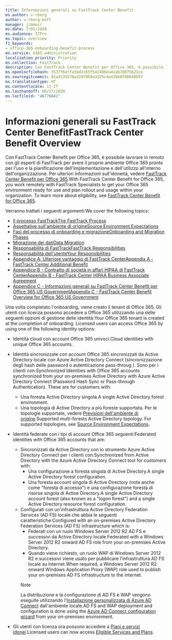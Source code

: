 ```yaml
---
title: Informazioni generali su FastTrack Center Benefit
ms.author: v-rberg
author: v-rberg-msft
manager: jimmuir
ms.date: 7/01/2020
ms.audience: ITPro
ms.topic: overview
f1_keywords:
- office-365-onboarding-benefit-process
ms.service: o365-administration
localization_priority: Priority
ms.collection: FastTrack
description: Con FastTrack Center Benefit per Office 365, è possibile lavorare in remoto con gli esperti di FastTrack per avere il proprio ambiente Office 365 pronto per l'uso e la pianificazione dell'implementazione e dell'utilizzo all'interno dell'organizzazione. Per ulteriori informazioni sull'idoneità, vedere FastTrack Center Benefit per Office 365.
ms.openlocfilehash: 3537f6effa5bd2c65f542496ea42ab70075621ce
ms.sourcegitcommit: 81ad135578a329f8b0a3325c4e43bb8f90648597
ms.translationtype: HT
ms.contentlocale: it-IT
ms.lasthandoff: 08/17/2020
ms.locfileid: "46776841"
---
```

# <a name="fasttrack-center-benefit-overview"></a><span data-ttu-id="d7169-104">Informazioni generali su FastTrack Center Benefit</span><span class="sxs-lookup"><span data-stu-id="d7169-104">FastTrack Center Benefit Overview</span></span>

<span data-ttu-id="d7169-p102">Con FastTrack Center Benefit per Office 365, è possibile lavorare in remoto con gli esperti di FastTrack per avere il proprio ambiente Office 365 pronto per l'uso e la pianificazione dell'implementazione e dell'utilizzo all'interno dell'organizzazione. Per ulteriori informazioni sull'idoneità, vedere [FastTrack Center Benefit per Office 365](O365-fasttrack-benefit-for-office-365.md).</span><span class="sxs-lookup"><span data-stu-id="d7169-p102">With FastTrack Center Benefit for Office 365, you work remotely with FastTrack Specialists to get your Office 365 environment ready for use and plan rollout and usage within your organization. To learn more about eligibility, see [FastTrack Center Benefit for Office 365](O365-fasttrack-benefit-for-office-365.md).</span></span>
  
<span data-ttu-id="d7169-107">Verranno trattati i seguenti argomenti:</span><span class="sxs-lookup"><span data-stu-id="d7169-107">We cover the following topics:</span></span>
- [<span data-ttu-id="d7169-108">Il processo FastTrack</span><span class="sxs-lookup"><span data-stu-id="d7169-108">The FastTrack Process</span></span>](O365-fasttrack-process.md) 
- [<span data-ttu-id="d7169-109">Aspettative sull'ambiente di origine</span><span class="sxs-lookup"><span data-stu-id="d7169-109">Source Environment Expectations</span></span>](O365-source-environment-expectations.md)
- [<span data-ttu-id="d7169-110">Fasi del processo di onboarding e migrazione</span><span class="sxs-lookup"><span data-stu-id="d7169-110">Onboarding and Migration Phases</span></span>](O365-onboarding-and-migration.md)
- [<span data-ttu-id="d7169-111">Migrazione dei dati</span><span class="sxs-lookup"><span data-stu-id="d7169-111">Data Migration</span></span>](O365-data-migration.md)
- [<span data-ttu-id="d7169-112">Responsabilità di FastTrack</span><span class="sxs-lookup"><span data-stu-id="d7169-112">FastTrack Responsibilities</span></span>](O365-fasttrack-responsibilities.md)
- [<span data-ttu-id="d7169-113">Responsabilità dell'utente</span><span class="sxs-lookup"><span data-stu-id="d7169-113">Your Responsibilities</span></span>](O365-your-responsibilities.md) 
- [<span data-ttu-id="d7169-114">Appendice A: Ulteriore vantaggio di FastTrack Center</span><span class="sxs-lookup"><span data-stu-id="d7169-114">Appendix A - FastTrack Center Additional Benefit</span></span>](O365-fasttrack-additional-benefits.md)
- [<span data-ttu-id="d7169-115">Appendice B - Contratto di società in affari HIPAA di FastTrack Center</span><span class="sxs-lookup"><span data-stu-id="d7169-115">Appendix B - FastTrack Center HIPAA Business Associate Agreement</span></span>](O365-hipaa-business-associate-agreement.md)
- [<span data-ttu-id="d7169-116">Appendice C - Informazioni generali su FastTrack Center Benefit per Office 365 US Government</span><span class="sxs-lookup"><span data-stu-id="d7169-116">Appendix C - FastTrack Center Benefit Overview for Office 365 US Government</span></span>](US-Gov-appendix-overview.md)
    
<span data-ttu-id="d7169-p103">Una volta completato l'onboarding, viene creato il tenant di Office 365. Gli utenti con licenza possono accedere a Office 365 utilizzando una delle seguenti opzioni di gestione delle identità:</span><span class="sxs-lookup"><span data-stu-id="d7169-p103">Your Office 365 tenant is created at the completion of onboarding. Licensed users can access Office 365 by using one of the following identity options:</span></span>
- <span data-ttu-id="d7169-119">Identità cloud con account Office 365 univoci.</span><span class="sxs-lookup"><span data-stu-id="d7169-119">Cloud identities with unique Office 365 accounts.</span></span>
- <span data-ttu-id="d7169-p104">Identità sincronizzate con account Office 365 sincronizzati da Active Directory locale con Azure Active Directory Connect (sincronizzazione degli hash delle password o autenticazione pass-throug ). Sono per i clienti con:</span><span class="sxs-lookup"><span data-stu-id="d7169-p104">Synchronized Identities with Office 365 accounts synchronized from your on-premises Active Directory with Azure Active Directory Connect (Password Hash Sync or Pass-through Authentication). These are for customers with:</span></span>
  - <span data-ttu-id="d7169-122">Una foresta Active Directory singola.</span><span class="sxs-lookup"><span data-stu-id="d7169-122">A single Active Directory forest environment.</span></span>
  - <span data-ttu-id="d7169-p105">Una topologia di Active Directory a più foreste supportata. Per le topologie supportate, vedere [Previsioni dell'ambiente di origine](O365-source-environment-expectations.md).</span><span class="sxs-lookup"><span data-stu-id="d7169-p105">Supported multi-forests Active Directory topology. For supported topologies, see [Source Environment Expectations](O365-source-environment-expectations.md).</span></span>
- <span data-ttu-id="d7169-125">Identità federate con i tipi di account Office 365 seguenti:</span><span class="sxs-lookup"><span data-stu-id="d7169-125">Federated identities with Office 365 accounts that are:</span></span>
  - <span data-ttu-id="d7169-126">Sincronizzati da Active Directory con lo strumento Azure Active Directory Connect per i clienti con:</span><span class="sxs-lookup"><span data-stu-id="d7169-126">Synchronized from Active Directory with the Azure Active Directory Connect tool for customers with:</span></span>
      - <span data-ttu-id="d7169-127">Una configurazione a foresta singola di Active Directory.</span><span class="sxs-lookup"><span data-stu-id="d7169-127">A single Active Directory forest configuration.</span></span>
      - <span data-ttu-id="d7169-128">Una foresta account singola di Active Directory (nota anche come "foresta di accesso") e una configurazione foresta di risorse singola di Active Directory.</span><span class="sxs-lookup"><span data-stu-id="d7169-128">A single Active Directory account forest (also known as a "logon forest") and a single Active Directory resource forest configuration.</span></span>
  - <span data-ttu-id="d7169-129">Configurati con un'infrastruttura Active Directory Federation Services (AD FS) locale che abbia le seguenti caratteristiche:</span><span class="sxs-lookup"><span data-stu-id="d7169-129">Configured with an on-premises Active Directory Federation Services (AD FS) infrastructure which is:</span></span>
      - <span data-ttu-id="d7169-130">Federati con un ruolo Windows Server 2012 R2 AD FS e successivi da Active Directory locale.</span><span class="sxs-lookup"><span data-stu-id="d7169-130">Federated with a Windows Server 2012 R2 onward AD FS role from your on-premises Active Directory.</span></span>
      - <span data-ttu-id="d7169-131">Quando viene richiesto, un ruolo WAP di Windows Server 2012 R2 e successivi viene usato per pubblicare l'infrastruttura AD FS locale su Internet.</span><span class="sxs-lookup"><span data-stu-id="d7169-131">When required, a Windows Server 2012 R2 onward Windows Application Proxy (WAP) role used to publish your on-premises AD FS infrastructure to the internet.</span></span>
    > [!NOTE]
    > <span data-ttu-id="d7169-132">La distribuzione e la configurazione di AD FS e WAP vengono eseguite utilizzando l'[Installazione personalizzata di Azure AD Connect](https://go.microsoft.com/fwlink/?linkid=844794) dall'ambiente locale.</span><span class="sxs-lookup"><span data-stu-id="d7169-132">AD FS and WAP deployment and configuration is done using the [Azure AD Connect configuration wizard](https://go.microsoft.com/fwlink/?linkid=844794) from your on-premises environment.</span></span> 
  
- <span data-ttu-id="d7169-133">Gli utenti con licenza ora possono accedere a [Piani e servizi idonei](M365-eligible-services-and-plans.md).</span><span class="sxs-lookup"><span data-stu-id="d7169-133">Licensed users can now access [Eligible Services and Plans](M365-eligible-services-and-plans.md).</span></span>

